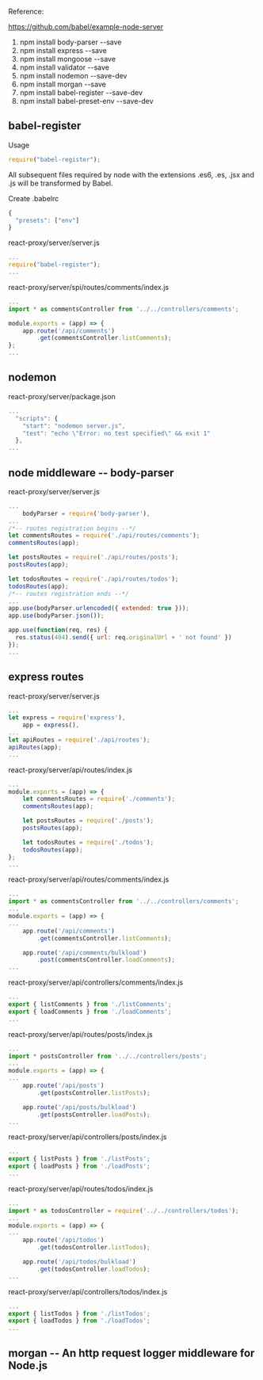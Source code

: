 <!-- server/READ.me -->

Reference:

https://github.com/babel/example-node-server

1. npm install body-parser --save
1. npm install express --save
1. npm install mongoose --save
1. npm install validator --save
1. npm install nodemon --save-dev
1. npm install morgan --save 
1. npm install babel-register --save-dev
1. npm install babel-preset-env --save-dev		

## babel-register

Usage
```javascript
require("babel-register");
```
All subsequent files required by node with the extensions .es6, .es, .jsx and .js will be transformed by Babel.

Create .babelrc
```javascript
{
  "presets": ["env"]
}
```

react-proxy/server/server.js

```javascript
...
require("babel-register");
...
```

react-proxy/server/spi/routes/comments/index.js

```javascript
...
import * as commentsController from '../../controllers/comments';

module.exports = (app) => {
    app.route('/api/comments')
        .get(commentsController.listComments);
};
...
```

## nodemon

react-proxy/server/package.json

```javascript
...
  "scripts": {
    "start": "nodemon server.js",
    "test": "echo \"Error: no test specified\" && exit 1"
  },
...
```

## node middleware -- body-parser

react-proxy/server/server.js

```javascript
...
    bodyParser = require('body-parser'),
...
/*-- routes registration begins --*/
let commentsRoutes = require('./api/routes/comments');
commentsRoutes(app);

let postsRoutes = require('./api/routes/posts');
postsRoutes(app);

let todosRoutes = require('./api/routes/todos');
todosRoutes(app);
/*-- routes registration ends --*/
...
app.use(bodyParser.urlencoded({ extended: true }));
app.use(bodyParser.json());

app.use(function(req, res) {
  res.status(404).send({ url: req.originalUrl + ' not found' })
});
...
```

## express routes

react-proxy/server/server.js

```javascript
...
let express = require('express'),
    app = express(),
...
let apiRoutes = require('./api/routes');
apiRoutes(app);
...
```

react-proxy/server/api/routes/index.js
```javascript
...
module.exports = (app) => {
    let commentsRoutes = require('./comments');
    commentsRoutes(app);

    let postsRoutes = require('./posts');
    postsRoutes(app);

    let todosRoutes = require('./todos');
    todosRoutes(app);
};
...
```

react-proxy/server/api/routes/comments/index.js

```javascript
...
import * as commentsController from '../../controllers/comments';
...
module.exports = (app) => {
...
    app.route('/api/comments')
        .get(commentsController.listComments);

    app.route('/api/comments/bulkload')
        .post(commentsController.loadComments);
...
```

react-proxy/server/api/controllers/comments/index.js

```javascript
...
export { listComments } from './listComments';
export { loadComments } from './loadComments';
...
```

react-proxy/server/api/routes/posts/index.js

```javascript
...
import * postsController from '../../controllers/posts';
...
module.exports = (app) => {
...
    app.route('/api/posts')
        .get(postsController.listPosts);

    app.route('/api/posts/bulkload')
        .get(postsController.loadPosts);
...
```

react-proxy/server/api/controllers/posts/index.js

```javascript
...
export { listPosts } from './listPosts';
export { loadPosts } from './loadPosts';
...
```

react-proxy/server/api/routes/todos/index.js

```javascript
...
import * as todosController = require('../../controllers/todos');
...
module.exports = (app) => {
...
    app.route('/api/todos')
        .get(todosController.listTodos);

    app.route('/api/todos/bulkload')
        .get(todosController.loadTodos);
...
```

react-proxy/server/api/controllers/todos/index.js

```javascript
...
export { listTodos } from './listTodos';
export { loadTodos } from './loadTodos';
...
```

## morgan -- An http request logger middleware for Node.js


